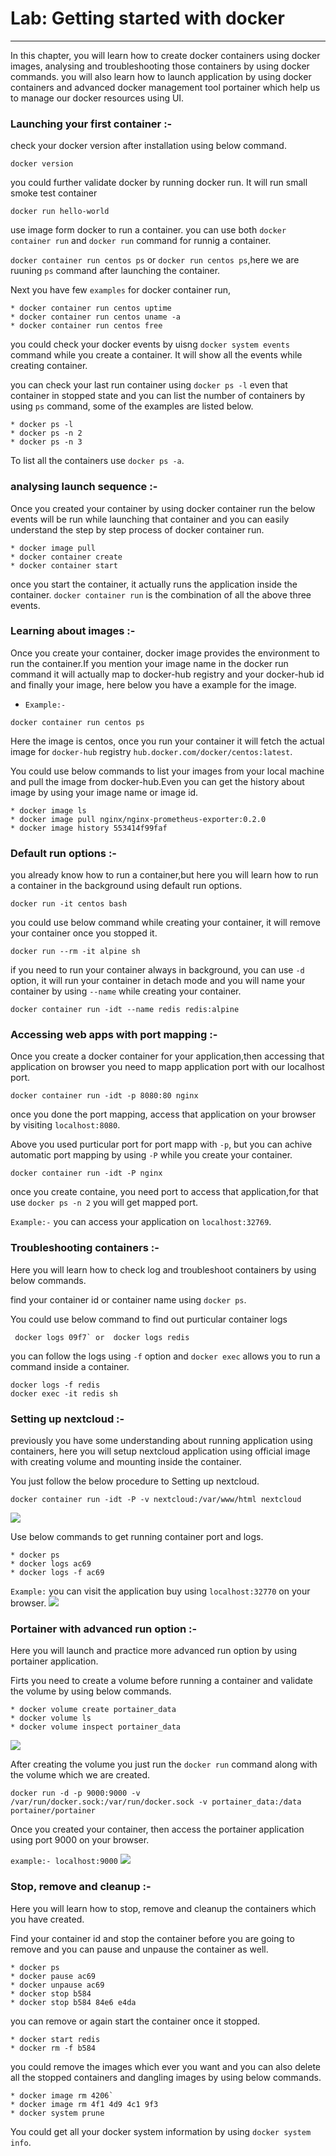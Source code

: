 # Lab: Getting started with docker
---
In this chapter, you will learn how to create docker containers using docker images, analysing and troubleshooting those containers by using docker commands. you will also learn how to launch application by using docker containers and advanced docker management tool portainer which help us to manage our docker resources using UI.

###  Launching your first container :-
check your docker version after installation using below command.
```
docker version
```
you could further validate docker by running docker run. It will run small smoke test container
```
docker run hello-world
```
use image form docker to run a container. you can use both `docker container run` and `docker run` command for runnig a container.

`docker container run centos ps` or `docker run centos ps`,here we are ruuning `ps` command after launching the container.

Next you have few `examples` for docker container run,
```
* docker container run centos uptime
* docker container run centos uname -a
* docker container run centos free
```
you could check your docker events by uisng `docker system events` command while you create a container. It will show all the events while creating container.

you can check your last run container using `docker ps -l` even that container in stopped state and you can list the number of containers by using `ps` command, some of the examples are listed below.
```
* docker ps -l
* docker ps -n 2
* docker ps -n 3
```
To list all the containers use `docker ps -a`.
### analysing launch sequence :-
Once you created your container by using docker container run the below events will be run while launching that container and you can easily understand the step by step process of docker container run.
```
* docker image pull
* docker container create
* docker container start
```
once you start the container, it actually runs the application inside the container. `docker container run` is the combination of all the above three events.
### Learning about images :-
Once you create your container, docker image provides the environment to run the container.If you mention your image name in the docker run command it will actually map to docker-hub registry and your docker-hub id and finally your image, here below you have a example for the image.
  * `Example:-`
 ```
 docker container run centos ps
 ```
 Here the image is centos, once you run your container it will fetch the actual image for `docker-hub` registry `hub.docker.com/docker/centos:latest`.

You could use below commands to list your images from your local machine and pull the image from docker-hub.Even you can get the history about image by using your image name or image id.
 ```
 * docker image ls
 * docker image pull nginx/nginx-prometheus-exporter:0.2.0
 * docker image history 553414f99faf
 ```
### Default run options :-
 you already know how to run a container,but here you will learn how to run a container in the background using default run options.
 ```
docker run -it centos bash
 ```
 you could use below command while creating your container, it will remove your container once you stopped it.
 ```
 docker run --rm -it alpine sh
 ```
 if you need to run your container always in background, you can use `-d` option, it will run your container in detach mode and you will name your container by using `--name` while creating your container.
 ```
 docker container run -idt --name redis redis:alpine
 ```
 ### Accessing web apps with port mapping :-
 Once you create a docker container for your application,then accessing that application on browser you need to mapp application port with our localhost port.
 ```
 docker container run -idt -p 8080:80 nginx
 ```
 once you done the port mapping, access that application on your browser by visiting `localhost:8080`.

 Above you used purticular port for port mapp with `-p`, but you can achive automatic port mapping by using `-P` while you create your container.
```
docker container run -idt -P nginx
```
once you create containe, you need port to access that application,for that use `docker ps -n 2` you will get mapped port.

`Example:-` you can access your application on `localhost:32769`.
### Troubleshooting containers :-
Here you will learn how to check log and troubleshoot containers by using below commands.

find your container id or container name using `docker ps`.

You could use below command to find out purticular container logs
```
 docker logs 09f7` or  docker logs redis
 ```

you can follow the logs using `-f` option and `docker exec` allows you to run a command inside a container.
 ```
 docker logs -f redis
 docker exec -it redis sh
 ```
 ### Setting up nextcloud :-
 previously you have some understanding about running application using containers, here you will setup nextcloud application using official image with creating volume and mounting inside the container.

 You just follow the below procedure to Setting up nextcloud.
 ```
 docker container run -idt -P -v nextcloud:/var/www/html nextcloud
 ```
 ![](./images/nextcloud1.png)

 Use below commands to get running container port and logs.
 ```
 * docker ps
 * docker logs ac69
 * docker logs -f ac69
 ```
 `Example:` you can visit the application buy using `localhost:32770` on your browser.
 ![](./images/nextcloud2.png)
### Portainer with advanced run option :-
Here you will launch and practice more advanced run option by using portainer application.

Firts you need to create a volume before running a container and validate the volume by using below commands.
```
* docker volume create portainer_data
* docker volume ls
* docker volume inspect portainer_data
```
![](./images/portainer1.png)

 After creating the volume you just run the `docker run` command along with the volume which we are created.
 ```
 docker run -d -p 9000:9000 -v /var/run/docker.sock:/var/run/docker.sock -v portainer_data:/data portainer/portainer
 ```
Once you created your container, then access the portainer application using port 9000 on your browser.

 `example:- localhost:9000`
![](./images/portainer2.png)
### Stop, remove and cleanup :-
Here you will learn how to stop, remove and cleanup the containers which you have created.

Find your container id and stop the container before you are going to remove and you can pause and unpause the container as well.
```
* docker ps
* docker pause ac69
* docker unpause ac69
* docker stop b584
* docker stop b584 84e6 e4da
```
you can remove or again start the container once it stopped.
```
* docker start redis
* docker rm -f b584
```
you could remove the images which ever you want and you can also delete all the stopped containers and dangling images by using below commands.
```
* docker image rm 4206`
* docker image rm 4f1 4d9 4c1 9f3
* docker system prune
```
You could get all your docker system information by using `docker system info`.
